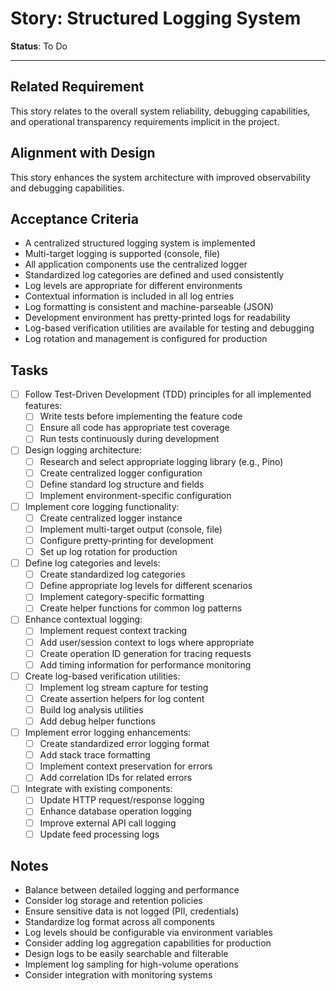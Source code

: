 # Story: Structured Logging System

**Status**: To Do

---

## Related Requirement
This story relates to the overall system reliability, debugging capabilities, and operational transparency requirements implicit in the project.

## Alignment with Design
This story enhances the system architecture with improved observability and debugging capabilities.

## Acceptance Criteria
- A centralized structured logging system is implemented
- Multi-target logging is supported (console, file)
- All application components use the centralized logger
- Standardized log categories are defined and used consistently
- Log levels are appropriate for different environments
- Contextual information is included in all log entries
- Log formatting is consistent and machine-parseable (JSON)
- Development environment has pretty-printed logs for readability
- Log-based verification utilities are available for testing and debugging
- Log rotation and management is configured for production

## Tasks
- [ ] Follow Test-Driven Development (TDD) principles for all implemented features:
  - [ ] Write tests before implementing the feature code
  - [ ] Ensure all code has appropriate test coverage
  - [ ] Run tests continuously during development
- [ ] Design logging architecture:
  - [ ] Research and select appropriate logging library (e.g., Pino)
  - [ ] Create centralized logger configuration
  - [ ] Define standard log structure and fields
  - [ ] Implement environment-specific configuration
- [ ] Implement core logging functionality:
  - [ ] Create centralized logger instance
  - [ ] Implement multi-target output (console, file)
  - [ ] Configure pretty-printing for development
  - [ ] Set up log rotation for production
- [ ] Define log categories and levels:
  - [ ] Create standardized log categories
  - [ ] Define appropriate log levels for different scenarios
  - [ ] Implement category-specific formatting
  - [ ] Create helper functions for common log patterns
- [ ] Enhance contextual logging:
  - [ ] Implement request context tracking
  - [ ] Add user/session context to logs where appropriate
  - [ ] Create operation ID generation for tracing requests
  - [ ] Add timing information for performance monitoring
- [ ] Create log-based verification utilities:
  - [ ] Implement log stream capture for testing
  - [ ] Create assertion helpers for log content
  - [ ] Build log analysis utilities
  - [ ] Add debug helper functions
- [ ] Implement error logging enhancements:
  - [ ] Create standardized error logging format
  - [ ] Add stack trace formatting
  - [ ] Implement context preservation for errors
  - [ ] Add correlation IDs for related errors
- [ ] Integrate with existing components:
  - [ ] Update HTTP request/response logging
  - [ ] Enhance database operation logging
  - [ ] Improve external API call logging
  - [ ] Update feed processing logs

## Notes
- Balance between detailed logging and performance
- Consider log storage and retention policies
- Ensure sensitive data is not logged (PII, credentials)
- Standardize log format across all components
- Log levels should be configurable via environment variables
- Consider adding log aggregation capabilities for production
- Design logs to be easily searchable and filterable
- Implement log sampling for high-volume operations
- Consider integration with monitoring systems 